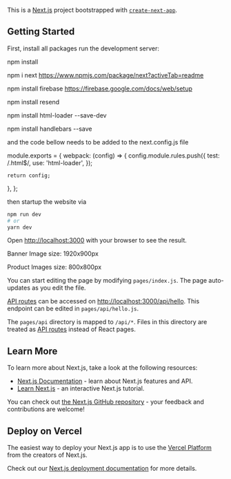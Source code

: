 This is a [Next.js](https://nextjs.org/) project bootstrapped with [`create-next-app`](https://github.com/vercel/next.js/tree/canary/packages/create-next-app).

## Getting Started

First, install all packages run the development server:

npm install

npm i next https://www.npmjs.com/package/next?activeTab=readme

npm install firebase https://firebase.google.com/docs/web/setup

npm install resend

npm install html-loader --save-dev

npm install handlebars --save

and the code bellow needs to be added to the next.config.js file

module.exports = {
  webpack: (config) => {
    config.module.rules.push({
      test: /\.html$/,
      use: 'html-loader',
    });

    return config;
  },
};


then startup the website via 

```bash
npm run dev
# or
yarn dev
```

Open [http://localhost:3000](http://localhost:3000) with your browser to see the result.

Banner Image size: 1920x900px

Product Images size: 800x800px

You can start editing the page by modifying `pages/index.js`. The page auto-updates as you edit the file.

[API routes](https://nextjs.org/docs/api-routes/introduction) can be accessed on [http://localhost:3000/api/hello](http://localhost:3000/api/hello). This endpoint can be edited in `pages/api/hello.js`.

The `pages/api` directory is mapped to `/api/*`. Files in this directory are treated as [API routes](https://nextjs.org/docs/api-routes/introduction) instead of React pages.

## Learn More

To learn more about Next.js, take a look at the following resources:

- [Next.js Documentation](https://nextjs.org/docs) - learn about Next.js features and API.
- [Learn Next.js](https://nextjs.org/learn) - an interactive Next.js tutorial.

You can check out [the Next.js GitHub repository](https://github.com/vercel/next.js/) - your feedback and contributions are welcome!

## Deploy on Vercel

The easiest way to deploy your Next.js app is to use the [Vercel Platform](https://vercel.com/new?utm_medium=default-template&filter=next.js&utm_source=create-next-app&utm_campaign=create-next-app-readme) from the creators of Next.js.

Check out our [Next.js deployment documentation](https://nextjs.org/docs/deployment) for more details.
